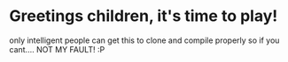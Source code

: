 # Greetings children, it's time to play!
only intelligent people can get this to clone and compile properly so if you cant.... NOT MY FAULT! :P
